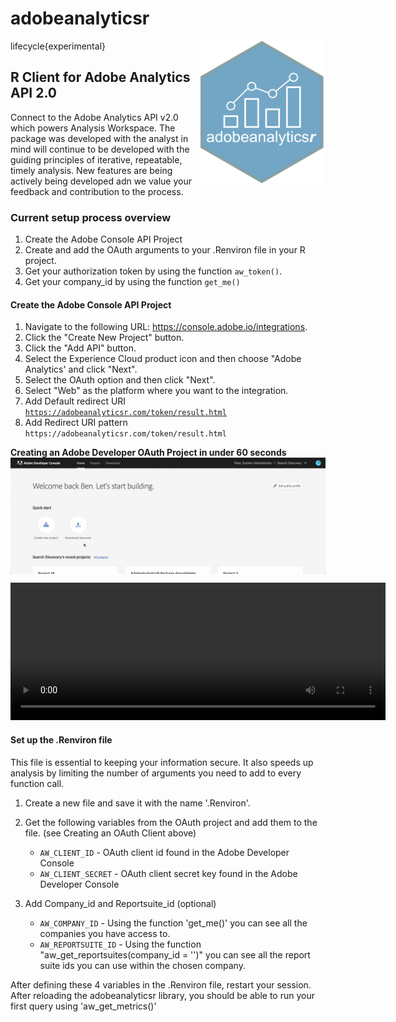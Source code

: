 # adobeanalyticsr
lifecycle{experimental}
<img src="man/figures/logo.png" align="right" width = "200"/>

## R Client for Adobe Analytics API 2.0

Connect to the Adobe Analytics API v2.0 which powers Analysis Workspace. The package was developed with the analyst in 
  mind will continue to be developed with the guiding principles of iterative, repeatable, timely analysis. New features
  are being actively being developed adn we value your feedback and contribution to the process.
  
### Current setup process overview

  1. Create the Adobe Console API Project 
  2. Create and add the OAuth arguments to your .Renviron file in your R project.
  3. Get your authorization token by using the function <code>aw_token()</code>.
  4. Get your company_id by using the function <code>get_me()</code>
  
#### Create the Adobe Console API Project 

  1. Navigate to the following URL: https://console.adobe.io/integrations.
  2. Click the "Create New Project" button.
  3. Click the "Add API" button.
  4. Select the Experience Cloud product icon and then choose "Adobe Analytics' and click "Next".
  5. Select the  OAuth option and then click "Next".
  6. Select "Web" as the platform where you want to the integration.
  7. Add Default redirect URI <code>https://adobeanalyticsr.com/token/result.html</code>
  8. Add Redirect URI pattern <code>https://adobeanalyticsr\.com/token/result\.html</code>
    
**Creating an Adobe Developer OAuth Project in under 60 seconds**
<img src="man/figures/createoauthproject.gif" align="center" />

<video width="600" height="220" controls>
  <source src="man/figures/createoauthproject.mp4" type="video/mp4">
</video>

  
#### Set up the .Renviron file

This file is essential to keeping your information secure. It also speeds up analysis by limiting the number of arguments you need to add to every function call.
  
  1. Create a new file and save it with the name '.Renviron'.
  2. Get the following variables from the OAuth project and add them to the file. (see Creating an OAuth Client above)

      * `AW_CLIENT_ID` - OAuth client id found in the Adobe Developer Console
      * `AW_CLIENT_SECRET` - OAuth client secret key found in the Adobe Developer Console

  3. Add Company_id and Reportsuite_id (optional)

      * `AW_COMPANY_ID` - Using the function 'get_me()' you can see all the companies you have access to.
      * `AW_REPORTSUITE_ID` - Using the function "aw_get_reportsuites(company_id = '')" you can see all the report suite ids you can use within the chosen company.

After defining these 4 variables in the .Renviron file, restart your session.  After reloading
the adobeanalyticsr library, you should be able to run your first query using 'aw_get_metrics()'

